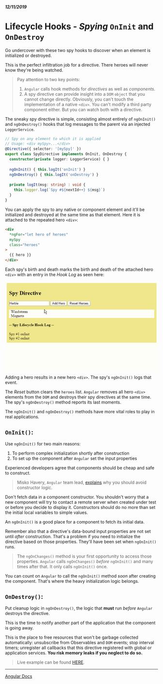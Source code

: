 ##### 12/11/2019
# Lifecycle Hooks - _Spying_ `OnInit` and `OnDestroy`
Go undercover with these two spy hooks to discover when an element is initialized or destroyed.

This is the perfect infiltration job for a directive.  There heroes will never know they're being watched.

  > Pay attention to two key points:
  >   1. `Angular` calls hook methods for _directives_ as well as _components_.
  >   2. A spy directive can provide insight into a `DOM` `object` that you cannot change directly.  Obviously, you can't touch the implementation of a native `<div>`.  You can't modify a third party component either.  But you can watch both with a directive.

The sneaky spy directive is simple, consisting almost entirely of `ngOnInit()` and `ngOnDestroy()` hooks that log messages to the parent via an injected `LoggerService`.

```ts
// Spy on any element to which it is applied
// Usage: <div mySpy>...</div>
@Directive({ selector: '[mySpy]' })
export class SpyDirective implements OnInit, OnDestroy {
  constructor(private logger: LoggerService) { }

  ngOnInit() { this.logIt('onInit') }
  ngOnDestroy() { this.logIt('onDestroy') }

  private logIt(msg: string) : void {
    this.logger.log(`Spy #${nextId++} ${msg}`)
  }
}
```

You can apply the spy to any native or component element and it'll be initialized and destroyed at the same time as that element.  Here it is attached to the repeated hero `<div>`:

```html
<div 
  *ngFor="let hero of heroes"
  mySpy
  class="heroes"
>
  {{ hero }}
</div>
```

Each spy's birth and death marks the birth and death of the attached hero `<div>` with an entry in the _Hook Log_ as seen here:

![Spy Directive](../../../Assets/spyDirectiveDemo.gif)

Adding a hero results in a new hero `<div>`.  The spy's `ngOnInit()` logs that event.

The _Reset_ button clears the `heroes` list.  `Angular` removes all hero `<div>` elements from the `DOM` and destroys their spy directives at the same time.  The spy's `ngOnDestroy()` method reports its last moments.

The `ngOnInit()` and `ngOnDestroy()` methods have more vital roles to play in real applications.

## `OnInit()`:
Use `ngOnInit()` for two main reasons: 
  1. To perform complex initialization shortly after construction
  2. To set up the component after `Angular` set the input properties

Experienced developers agree that components should be cheap and safe to construct.

  > Misko Havery, `Angular` team lead, [explains](http://misko.hevery.com/code-reviewers-guide/flaw-constructor-does-real-work/) why you should avoid constructor logic.

Don't fetch data in a component constructor.  You shouldn't worry that a new component will try to contact a remote server when created under test or before you decide to display it.  Constructors should do no more than set the initial local variables to simple values.

An `ngOnInit()` is a good place for a component to fetch its initial data.

Remember also that a directive's data-bound input properties are not set until _after_ construction.  That's a problem if you need to initialize the directive based on those properties.  They'll have been set when `ngOnInit()` runs.

  > The `ngOnChanges()` method is your first opportunity to access those properties. `Angular` calls `ngOnChanges()` _before_ `ngOnInit()` and many times after that.  It only calls `ngOnInit()` once.

You can count on `Angular` to call the `ngOnInit()` method _soon_ after creating the component.  That's where the heavy initialization logic belongs.

## `OnDestroy()`:
Put cleanup logic in `ngOnDestroy()`, the logic that **must** run _before_ `Angular` destroys the directive.

This is the time to notify another part of the application that the component is going away.

This is the place to free resources that won't be garbage collected automatically:  unsubscribe from Observables and `DOM` events; stop interval timers; unregister all callbacks that this directive registered with global or application services.  **You risk memory leaks if you neglect to do so.**

  > Live example can be found [HERE](https://stackblitz.com/angular/oyxxmyyrorqe).

---

[Angular Docs](https://angular.io/guide/lifecycle-hooks#spying-oninit-and-ondestroy)